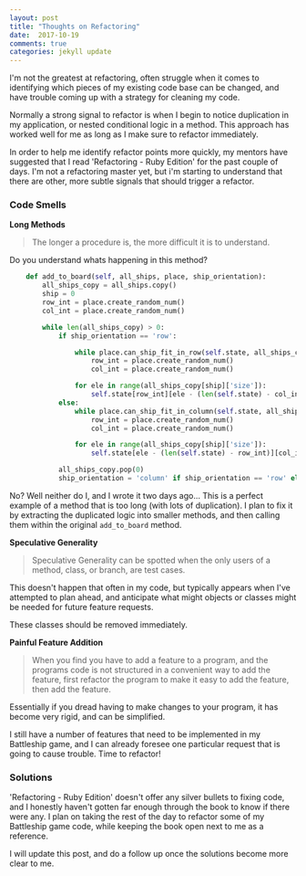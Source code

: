 ```yaml
---
layout: post
title: "Thoughts on Refactoring"
date:  2017-10-19
comments: true
categories: jekyll update
---
```


I'm not the greatest at refactoring, often struggle when it comes to identifying which pieces of my existing code base can be changed, and have trouble coming up with a strategy for cleaning my code.

Normally a strong signal to refactor is when I begin to notice duplication in my application, or  nested conditional logic in a method. This approach has worked well for me as long as I make sure to refactor immediately.

In order to help me identify refactor points more quickly, my mentors have suggested that I read 'Refactoring - Ruby Edition' for the past couple of days. I'm not a refactoring master yet, but i'm starting to understand that there are other, more subtle signals that should trigger a refactor.

### Code Smells

__Long Methods__

>The longer a procedure is, the more difficult it is to understand.

Do you understand whats happening in this method?

```python
    def add_to_board(self, all_ships, place, ship_orientation):
        all_ships_copy = all_ships.copy()
        ship = 0
        row_int = place.create_random_num()
        col_int = place.create_random_num()

        while len(all_ships_copy) > 0:
            if ship_orientation == 'row':

                while place.can_ship_fit_in_row(self.state, all_ships_copy[ship]['size'], row_int, col_int) == False:
                    row_int = place.create_random_num()
                    col_int = place.create_random_num()

                for ele in range(all_ships_copy[ship]['size']):
                    self.state[row_int][ele - (len(self.state) - col_int)] = all_ships_copy[ship]['symbol']
            else:
                while place.can_ship_fit_in_column(self.state, all_ships_copy[ship]['size'], row_int, col_int) == False:
                    row_int = place.create_random_num()
                    col_int = place.create_random_num()

                for ele in range(all_ships_copy[ship]['size']):
                    self.state[ele - (len(self.state) - row_int)][col_int] = all_ships_copy[ship]['symbol']

            all_ships_copy.pop(0)
            ship_orientation = 'column' if ship_orientation == 'row' else 'row'
```

No? Well neither do I, and I wrote it two days ago... This is a perfect example of a method that is too long (with lots of duplication). I plan to fix it by extracting the duplicated logic into smaller methods, and then calling them within the original `add_to_board` method.

__Speculative Generality__

>Speculative Generality can be spotted when the only users of a method, class, or branch, are test cases.

This doesn't happen that often in my code, but typically appears when I've attempted to plan ahead, and anticipate what might objects or classes might be needed for future feature requests.

These classes should be removed immediately.

__Painful Feature Addition__

>When you find you have to add a feature to a program, and the programs code is not structured in a convenient way to add the feature, first refactor the program to make it easy to add the feature, then add the feature.

Essentially if you dread having to make changes to your program, it has become very rigid, and can be simplified.

I still have a number of features that need to be implemented in my Battleship game, and I can already foresee one particular request that is going to cause trouble. Time to refactor!

### Solutions

'Refactoring - Ruby Edition' doesn't offer any silver bullets to fixing code, and I honestly haven't gotten far enough through the book to know if there were any. I plan on taking the rest of the day to refactor some of my Battleship game code, while keeping the book open next to me as a reference.

I will update this post, and do a follow up once the solutions become more clear to me.

